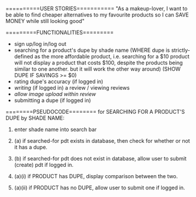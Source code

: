 ==========USER STORIES===========
"As a makeup-lover, I want to be able to find cheaper alternatives to my favourite products so I can SAVE MONEY while still looking good"

=========FUNCTIONALITIES=========
- sign up/log in/log out
- searching for a product's dupe by shade name (WHERE dupe is strictly-defined as the more affordable product, i.e. searching for a $10 product will not display a product that costs $100, despite the products being similar to one another. but it will work the other way around) (SHOW DUPE IF SAVINGS >= $0)
- rating dupe's accuracy (if logged in)
- *writing* (if logged in) a review / viewing reviews
- *allow image upload within review*
- submitting a dupe (if logged in)

========PSEUDOCODE========
for SEARCHING FOR A PRODUCT'S DUPE by SHADE NAME:

1. enter shade name into search bar

2. (a) if searched-for pdt exists in database, then check for whether or not it has a dupe.
2. (b) if searched-for pdt does not exist in database, allow user to submit (create) pdt if logged in.

3. (a)(i) if PRODUCT has DUPE, display comparison between the two.
3. (a)(ii) if PRODUCT has no DUPE, allow user to submit one if logged in.